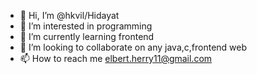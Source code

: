 - 👋 Hi, I’m @hkvil/Hidayat
- 👀 I’m interested in programming
- 🌱 I’m currently learning frontend
- 💞️ I’m looking to collaborate on any java,c,frontend web
- 📫 How to reach me elbert.herry11@gmail.com

<!---
hkvil/hkvil is a ✨ special ✨ repository because its `README.md` (this file) appears on your GitHub profile.
You can click the Preview link to take a look at your changes.
--->
